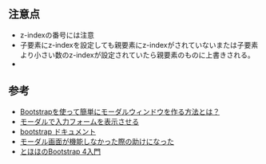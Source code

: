 ## 注意点
- z-indexの番号には注意
- 子要素にz-indexを設定しても親要素にz-indexがされていないまたは子要素より小さい数のz-indexが設定されていたら親要素のものに上書きされる。
- 

## 参考
- [Bootstrapを使って簡単にモーダルウィンドウを作る方法とは？](https://www.sejuku.net/blog/78105)
- [モーダルで入力フォームを表示させる](https://masalib.hatenablog.com/entry/2020/11/14/000000)
- [bootstrap ドキュメント](https://getbootstrap.jp/docs/4.3/components/modal/)
- [モーダル画面が機能しなかった際の助けになった](https://teratail.com/questions/324145?link=qa_related_pc)
- [とほほのBootstrap 4入門](https://www.tohoho-web.com/bootstrap/modal.html)